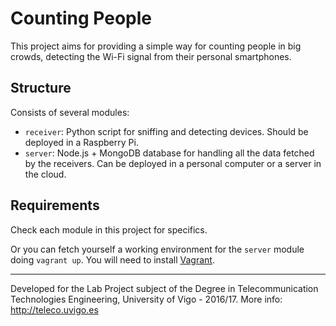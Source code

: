 # Counting People

This project aims for providing a simple way for counting people in big crowds, detecting the Wi-Fi signal from their personal smartphones.

## Structure

Consists of several modules:

- `receiver`: Python script for sniffing and detecting devices. Should be deployed in a Raspberry Pi.
- `server`: Node.js + MongoDB database for handling all the data fetched by the receivers. Can be deployed in a personal computer or a server in the cloud.

## Requirements
Check each module in this project for specifics. 

Or you can fetch yourself a working environment for the `server` module doing `vagrant up`. You will need to install [Vagrant](https://www.vagrantup.com/downloads.html).

___

Developed for the Lab Project subject of the Degree in Telecommunication Technologies Engineering, University of Vigo - 2016/17. More info: http://teleco.uvigo.es
